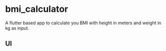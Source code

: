 # bmi_calculator

A flutter based app to calculate you BMI with height in meters and weight in kg as input.

## UI


